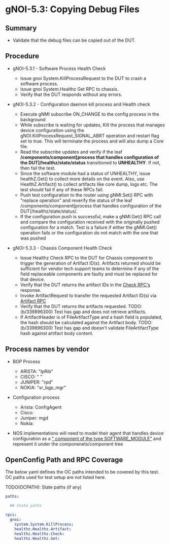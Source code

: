# gNOI-5.3: Copying Debug Files

## Summary

* Validate that the debug files can be copied out of the DUT.

## Procedure

* gNOI-5.3.1 - Software Process Health Check
   * Issue gnoi System.KillProcessRequest to the DUT to crash a software process.
   * Issue gnoi System.Healthz Get RPC to chassis.
   * Verify that the DUT responds without any errors.

* gNOI-5.3.2 - Configuration daemon kill process and Health check
   * Execute gNMI subscribe ON_CHANGE to the config process in the background
   * While subscribe is waiting for updates, Kill the process that manages device configuration using the gNOI.KillProcessRequest_SIGNAL_ABRT operation and restart flag set to true. This will terminate the process and will also dump a Core file.
   *  Read the subscribe updates and verify if the leaf **/components/component[process that handles configuration of the DUT]/healthz/state/status** transitioned to **UNHEALTHY**. If not, then fail the test.
   * Since the software module had a status of UNHEALTHY, issue healthZ.Get() to collect more details on the event. Also, use HealthZ.Artifact() to collect artifacts like core dump, logs etc. The test should fail if any of these RPCs fail.
   * Push test configuration to the router using gNMI.Set() RPC with "replace operation" and reverify the status of the leaf /components/component[process that handles configuration of the DUT]/healthz/state/status/.
   * If the configuration push is successful, make a gNMI.Get() RPC call and compare the configuration received with the originally pushed configuration for a match. Test is a failure if either the gNMI.Get() operation fails or the configuration do not match with the one that was pushed
  
* gNOI-5.3.3 - Chassis Component Health Check
   * Issue Healthz Check RPC to the DUT for Chassis component to trigger the generation of Artifact ID(s). Artifacts returned should be sufficient for vendor tech support teams to determine if any of the field replaceable components are faulty and must be replaced for that device.
   * Verify that the DUT returns the artifact IDs in the [Check RPC's](https://github.com/openconfig/gnoi/blob/main/healthz/README.md#healthzcheck) response.
   * Invoke ArtifactRequest to transfer the requested Artifact ID(s) via [Artifact RPC](https://github.com/openconfig/gnoi/blob/main/healthz/README.md#healthzartifact)
   * Verify that the DUT returns the artifacts requested. TODO: (b/339896300) Test has gap and does not retrieve artifacts.
   * If ArtifactHeader is of FileArtifactType and a hash field is populated, the hash should be calculated against the Artifact body. TODO: (b/339896300) Test has gap and doesn't validate FileArtifactType hash against artifact body content.

## Process names by vendor
* BGP Process
   * ARISTA:  "IpRib"
   * CISCO: " "
   * JUNIPER: "rpd"
   * NOKIA:   "sr_bgp_mgr"
* Configuration process
   * Arista: ConfigAgent
   * Cisco:
   * Juniper: mgd
   * Nokia:
  
* NOS implementations will need to model their agent that handles device configuration as a [" component of the type SOFTWARE_MODULE"](https://github.com/openconfig/public/blob/master/release/models/platform/openconfig-platform-types.yang#L394) and represent it under the componenets/component tree

## OpenConfig Path and RPC Coverage

The below yaml defines the OC paths intended to be covered by this test. OC
paths used for test setup are not listed here.

TODO(OCPATH): State paths (if any)

```yaml
paths:

  ## State paths

rpcs:
  gnoi:
    system.System.KillProcess:
    healthz.Healthz.Artifact:
    healthz.Healthz.Check:
    healthz.Healthz.Get:
```
